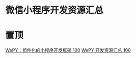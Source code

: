 # 微信小程序开发资源汇总

# 置顶

[WePY：组件化的小程序开发框架 100](https://github.com/Tencent/wepy)
[WePY 开发资源汇总 100](https://github.com/aben1188/awesome-wepy "WePY 开发资源汇总 100")
